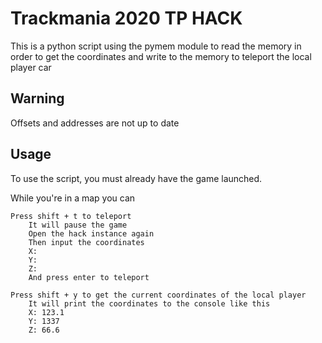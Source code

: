 
# Trackmania 2020 TP HACK

This is a python script using the pymem module to read the memory in order to get the coordinates and write to the memory to teleport the local player car

## Warning

Offsets and addresses are not up to date




## Usage

To use the script, you must already have the game launched.

While you're in a map you can
    
    Press shift + t to teleport
        It will pause the game
        Open the hack instance again
        Then input the coordinates
        X:
        Y:
        Z:
        And press enter to teleport
        
    Press shift + y to get the current coordinates of the local player
        It will print the coordinates to the console like this
        X: 123.1
        Y: 1337
        Z: 66.6
